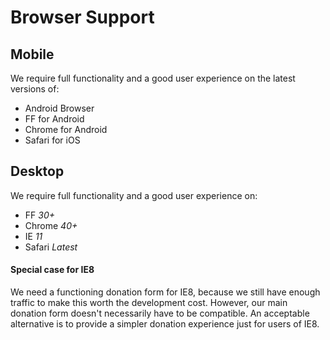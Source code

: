 # Browser Support

## Mobile

We require full functionality and a good user experience on the latest versions of:

* Android Browser
* FF for Android
* Chrome for Android
* Safari for iOS

## Desktop

We require full functionality and a good user experience on:

* FF *30+*
* Chrome *40+*
* IE *11*
* Safari *Latest*

#### Special case for IE8

We need a functioning donation form for IE8, because we still have enough traffic to make this worth the development cost. However, our main donation form doesn't necessarily have to be compatible. An acceptable alternative is to provide a simpler donation experience just for users of IE8.
